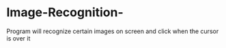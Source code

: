 # Image-Recognition-
Program will recognize certain images on screen and click when the cursor is over it
